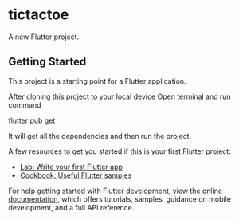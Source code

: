 # tictactoe

A new Flutter project.

## Getting Started

This project is a starting point for a Flutter application.

After cloning this project to your local device 
Open terminal and run command

flutter pub get

It will get all the dependencies and then run the project.

A few resources to get you started if this is your first Flutter project:

- [Lab: Write your first Flutter app](https://docs.flutter.dev/get-started/codelab)
- [Cookbook: Useful Flutter samples](https://docs.flutter.dev/cookbook)

For help getting started with Flutter development, view the
[online documentation](https://docs.flutter.dev/), which offers tutorials,
samples, guidance on mobile development, and a full API reference.
